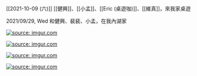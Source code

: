 
[[2021-10-09 (六)]] [[健興]]、[[小孟]]、[[Eric (桌遊咖)]]、[[維真]]，來我家桌遊

2021/09/29, Wed 和健興、裴裴、小孟，在我內湖家

<a href="https://imgur.com/5OAi8s6"><img src="https://i.imgur.com/5OAi8s6.jpg" title="source: imgur.com" /></a>

<a href="https://imgur.com/rAUbh3K"><img src="https://i.imgur.com/rAUbh3K.jpg" title="source: imgur.com" /></a>

<a href="https://imgur.com/p0lQSRR"><img src="https://i.imgur.com/p0lQSRR.jpg" title="source: imgur.com" /></a>

<a href="https://imgur.com/XViJ4Wq"><img src="https://i.imgur.com/XViJ4Wq.jpg" title="source: imgur.com" /></a>

